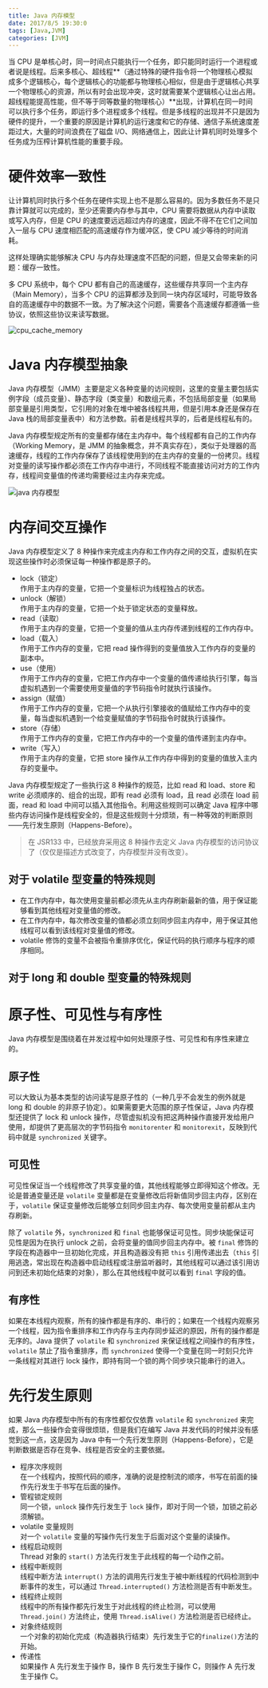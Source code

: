 ```yaml
---
title: Java 内存模型
date: 2017/8/5 19:30:0
tags: [Java,JVM]
categories: [JVM]
---
```

当 CPU 是单核心时，同一时间点只能执行一个任务，即只能同时运行一个进程或者说是线程。后来多核心、超线程**（通过特殊的硬件指令将一个物理核心模拟成多个逻辑核心，每个逻辑核心的功能都与物理核心相似，但是由于逻辑核心共享一个物理核心的资源，所以有时会出现冲突，这时就需要某个逻辑核心让出占用。超线程能提高性能，但不等于同等数量的物理核心）**出现，计算机在同一时间可以执行多个任务，即运行多个进程或多个线程。但是多线程的出现并不只是因为硬件的提升，一个重要的原因是计算机的运行速度和它的存储、通信子系统速度差距过大，大量的时间浪费在了磁盘 I/O、网络通信上，因此让计算机同时处理多个任务成为压榨计算机性能的重要手段。

<!--more-->

# 硬件效率一致性
让计算机同时执行多个任务在硬件实现上也不是那么容易的。因为多数任务不是只靠计算就可以完成的，至少还需要内存参与其中，CPU 需要将数据从内存中读取或写入内存，但是 CPU 的速度要远远超过内存的速度，因此不得不在它们之间加入一层与 CPU 速度相匹配的高速缓存作为缓冲区，使 CPU 减少等待的时间消耗。

这样处理确实能够解决 CPU 与内存处理速度不匹配的问题，但是又会带来新的问题：缓存一致性。

多 CPU 系统中，每个 CPU 都有自己的高速缓存，这些缓存共享同一个主内存（Main Memory），当多个 CPU 的运算都涉及到同一块内存区域时，可能导致各自的高速缓存中的数据不一致。为了解决这个问题，需要各个高速缓存都遵循一些协议，依照这些协议来读写数据。

![cpu_cache_memory](https://cdn.jsdelivr.net/gh/nekolr/image-hosting@201911242020/2018/04/14/Ybb.png)

# Java 内存模型抽象
Java 内存模型（JMM）主要是定义各种变量的访问规则，这里的变量主要包括实例字段（成员变量）、静态字段（类变量）和数组元素，不包括局部变量（如果局部变量是引用类型，它引用的对象在堆中被各线程共用，但是引用本身还是保存在 Java 栈的局部变量表中）和方法参数。前者是线程共享的，后者是线程私有的。

Java 内存模型规定所有的变量都存储在主内存中。每个线程都有自己的工作内存（Working Memory，是 JMM 的抽象概念，并不真实存在），类似于处理器的高速缓存，线程的工作内存保存了该线程使用到的在主内存的变量的一份拷贝。线程对变量的读写操作都必须在工作内存中进行，不同线程不能直接访问对方的工作内存，线程间变量值的传递均需要经过主内存来完成。

![java 内存模型](https://cdn.jsdelivr.net/gh/nekolr/image-hosting@201911242020/2018/04/14/Lny.png)

# 内存间交互操作
Java 内存模型定义了 8 种操作来完成主内存和工作内存之间的交互，虚拟机在实现这些操作时必须保证每一种操作都是原子的。

- lock（锁定）  
作用于主内存的变量，它把一个变量标识为线程独占的状态。  
- unlock（解锁）  
作用于主内存的变量，它把一个处于锁定状态的变量释放。  
- read（读取）  
作用于主内存的变量，它把一个变量的值从主内存传递到线程的工作内存中。  
- load（载入）  
作用于工作内存的变量，它把 read 操作得到的变量值放入工作内存的变量的副本中。  
- use（使用）  
作用于工作内存的变量，它把工作内存中一个变量的值传递给执行引擎，每当虚拟机遇到一个需要使用变量值的字节码指令时就执行该操作。  
- assign（赋值）  
作用于工作内存的变量，它把一个从执行引擎接收的值赋给工作内存中的变量，每当虚拟机遇到一个给变量赋值的字节码指令时就执行该操作。  
- store（存储）  
作用于工作内存的变量，它把工作内存中的一个变量的值传递到主内存中。  
- write（写入）  
作用于主内存的变量，它把 store 操作从工作内存中得到的变量的值放入主内存的变量中。  

Java 内存模型规定了一些执行这 8 种操作的规范，比如 read 和 load、store 和 write 必须顺序的、组合的出现，即有 read 必须有 load，且 read 必须在 load 前面，read 和 load 中间可以插入其他指令。利用这些规则可以确定 Java 程序中哪些内存访问操作是线程安全的，但是这些规则十分烦琐，有一种等效的判断原则——先行发生原则（Happens-Before）。  

> 在 JSR133 中，已经放弃采用这 8 种操作去定义 Java 内存模型的访问协议了（仅仅是描述方式改变了，内存模型并没有改变）。  

## 对于 volatile 型变量的特殊规则
- 在工作内存中，每次使用变量前都必须先从主内存刷新最新的值，用于保证能够看到其他线程对变量值的修改。  
- 在工作内存中，每次修改变量的值都必须立刻同步回主内存中，用于保证其他线程可以看到该线程对变量值的修改。  
- volatile 修饰的变量不会被指令重排序优化，保证代码的执行顺序与程序的顺序相同。  

## 对于 long 和 double 型变量的特殊规则

# 原子性、可见性与有序性
Java 内存模型是围绕着在并发过程中如何处理原子性、可见性和有序性来建立的。

## 原子性
可以大致认为基本类型的访问读写是原子性的（一种几乎不会发生的例外就是 long 和 double 的非原子协定）。如果需要更大范围的原子性保证，Java 内存模型还提供了 lock 和 unlock 操作，尽管虚拟机没有把这两种操作直接开发给用户使用，却提供了更高层次的字节码指令 `monitorenter` 和 `monitorexit`，反映到代码中就是 `synchronized` 关键字。

## 可见性
可见性保证当一个线程修改了共享变量的值，其他线程能够立即得知这个修改。无论是普通变量还是 `volatile` 变量都是在变量修改后将新值同步回主内存，区别在于，`volatile` 保证变量修改后能够立刻同步回主内存、每次使用变量前都从主内存刷新。

除了 `volatile` 外，`synchronized` 和 `final` 也能够保证可见性。同步块能保证可见性是因为在执行 unlock 之前，会将变量的值同步回主内存中。被 `final` 修饰的字段在构造器中一旦初始化完成，并且构造器没有把 `this` 引用传递出去（`this` 引用逃逸，常出现在构造器中启动线程或注册监听器时，其他线程可以通过该引用访问到还未初始化结束的对象），那么在其他线程中就可以看到 `final` 字段的值。

## 有序性
如果在本线程内观察，所有的操作都是有序的、串行的；如果在一个线程内观察另一个线程，因为指令重排序和工作内存与主内存同步延迟的原因，所有的操作都是无序的。Java 提供了 `volatile` 和 `synchronized` 来保证线程之间操作的有序性，`volatile` 禁止了指令重排序，而 `synchronized` 使得一个变量在同一时刻只允许一条线程对其进行 lock 操作，即持有同一个锁的两个同步块只能串行的进入。

# 先行发生原则
如果 Java 内存模型中所有的有序性都仅仅依靠 `volatile` 和 `synchronized` 来完成，那么一些操作会变得很烦琐，但是我们在编写 Java 并发代码的时候并没有感觉到这一点，这是因为 Java 中有一个先行发生原则（Happens-Before），它是判断数据是否存在竞争、线程是否安全的主要依据。

- 程序次序规则  
在一个线程内，按照代码的顺序，准确的说是控制流的顺序，书写在前面的操作先行发生于书写在后面的操作。  
- 管程锁定规则  
同一个锁，`unlock` 操作先行发生于 `lock` 操作，即对于同一个锁，加锁之前必须解锁。  
- volatile 变量规则  
对一个 `volatile` 变量的写操作先行发生于后面对这个变量的读操作。  
- 线程启动规则  
Thread 对象的 `start()` 方法先行发生于此线程的每一个动作之前。  
- 线程中断规则  
线程中断方法 `interrupt()` 方法的调用先行发生于被中断线程的代码检测到中断事件的发生，可以通过 `Thread.interrupted()` 方法检测是否有中断发生。  
- 线程终止规则  
线程中的所有操作都先行发生于对此线程的终止检测，可以使用 `Thread.join()` 方法终止，使用 `Thread.isAlive()` 方法检测是否已经终止。  
- 对象终结规则  
一个对象的初始化完成（构造器执行结束）先行发生于它的`finalize()`方法的开始。  
- 传递性  
如果操作 A 先行发生于操作 B，操作 B 先行发生于操作 C，则操作 A 先行发生于操作 C。  
		